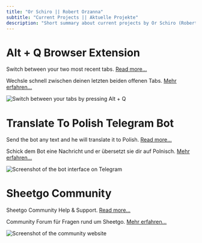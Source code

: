 ```yaml
---
title: "Or Schiro || Robert Orzanna"
subtitle: "Current Projects || Aktuelle Projekte"
description: "Short summary about current projects by Or Schiro (Robert Orzanna) || Simple Webseite aktueller Projekte von Or Schiro (Robert Orzanna)"
---
```


# Alt + Q Browser Extension
Switch between your two most recent tabs. [Read more...](https://github.com/orschiro/AltQ)

Wechsle schnell zwischen deinen letzten beiden offenen Tabs. [Mehr erfahren...](https://github.com/orschiro/AltQ)

![Switch between your tabs by pressing Alt + Q](https://i.imgur.com/drStPOw.png)

# Translate To Polish Telegram Bot
Send the bot any text and he will translate it to Polish. [Read more...](https://t.me/@TranslatePolishBot)

Schick dem Bot eine Nachricht und er übersetzt sie dir auf Polnisch. [Mehr erfahren...](https://t.me/@TranslatePolishBot)

![Screenshot of the bot interface on Telegram](https://imgur.com/Kj29C51.png)

# Sheetgo Community
Sheetgo Community Help & Support. [Read more...](https://www.sheetgo-community.com/)

Community Forum für Fragen rund um Sheetgo. [Mehr erfahren...](https://www.sheetgo-community.com/)

![Screenshot of the community website](https://imgur.com/EuSKm0yl.png)